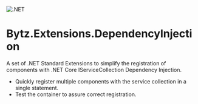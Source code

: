 ![.NET](https://github.com/Scuba-Blue/Bitz.Extensions.DependencyInjection/workflows/.NET/badge.svg)

# Bytz.Extensions.DependencyInjection

A set of .NET Standard Extensions to simplify the registration of components with .NET Core IServiceCollection Dependency Injection.

*   Quickly register multiple components with the service collection in a single statement.
*   Test the container to assure correct registration.
